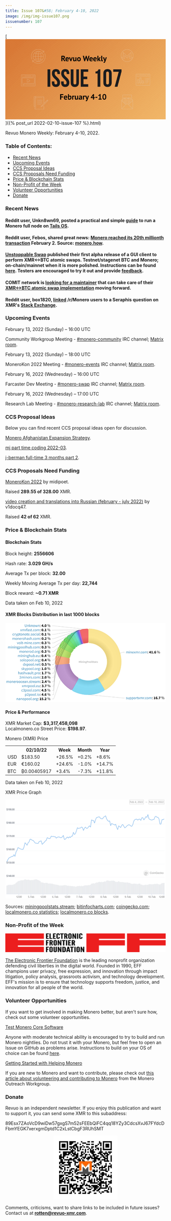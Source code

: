 ```yaml
---
title: Issue 107&#58; February 4-10, 2022
image: /img/img-issue107.png
issuenumber: 107
---
```

[<img src="/img/img-issue107.png" alt="Revuo Monero Weekly #107 Slide" class="img-lead">]({% post_url 2022-02-10-issue-107 %}.html)

<p class="text-lead">Revuo Monero Weekly: February 4-10, 2022.</p>
<!--more-->

<h3>Table of Contents:</h3>
<ul class="contents">
    <li><a href="#news">Recent News</a></li>
    <li><a href="#events">Upcoming Events</a></li>
    <li><a href="#ideas">CCS Proposal Ideas</a></li>
    <li><a href="#proposals">CCS Proposals Need Funding</a></li>
    <li><a href="#stats">Price & Blockchain Stats</a></li>
    <li><a href="#merchant">Non-Profit of the Week</a></li>
    <li><a href="#volunteer">Volunteer Opportunities</a></li>
    <li><a href="#donate">Donate</a></li>
</ul>

<h3 id="news">Recent News</h3>

<div class="newsbyte">
    <h4>Reddit user, Unkn8wn69, posted a practical and simple <a href="https://teddit.adminforge.de/r/Monero/comments/sljq4z/how_to_run_a_monero_full_node_on_tails_guide/" target="_blank">guide</a> to run a Monero full node on <a href="https://tails.boum.org/" target="_blank">Tails OS</a>.</h4>
</div>

<div class="newsbyte">
    <h4>Reddit user, Febos, shared great news: <a href="https://teddit.adminforge.de/r/Monero/comments/sltnyx/happy_20th_millionth_transaction_monero/" target="_blank">Monero reached its 20th millionth transaction</a> February 2. Source: <a href="https://www.monero.how/" target="_blank">monero.how</a>.</h4>
</div>

<div class="newsbyte">
    <h4><a href="https://ccs.getmonero.org/proposals/binarybaron-unstoppableswap.html" target="_blank">Unstoppable Swap</a> published their first alpha release of a GUI client to perform XMR<->BTC atomic swaps. Testnet/stagenet BTC and Monero; on-chain/mainnet when it is more polished. Instructions can be found <a href="https://github.com/UnstoppableSwap/unstoppableswap-gui/blob/main/docs/SWAP_TESTNET.md" target="_blank">here</a>. Testers are encouraged to try it out and provide <a href="https://unstoppableswap.aidaform.com/feedback" target="_blank">feedback</a>.</h4>
</div>

<div class="newsbyte">
    <h4>COMIT network is <a href="https://comit.network/blog/2022/02/07/xmr-btc-looking-for-maintainer/" target="_blank">looking for a maintainer</a> that can take care of their <a href="https://github.com/comit-network/xmr-btc-swap/" target="_blank">XMR<->BTC atomic swap implementation</a> moving forward.</h4>
</div>

<div class="newsbyte">
    <h4>Reddit user, box1820, <a href="https://teddit.adminforge.de/r/Monero/comments/smtc0w/pros_and_cons_of_moneros_potential_seraphis/" target="_blank">linked</a> /r/Monero users to a Seraphis question on XMR's <a href="https://monero.stackexchange.com/questions/13494/pros-and-cons-of-moneros-potential-seraphis-protocol-upgrade" target="_blank">Stack Exchange</a>.</h4>
</div>

<h3 id="events">Upcoming Events</h3>

<div class="event">
    <p class="date" markdown="1">February 13, 2022 (Sunday) – 16:00 UTC</p>
    <p markdown="1">Community Workgroup Meeting - <a href="irc://irc.libera.chat/#monero-community" target="_blank">#monero-community</a> IRC channel; <a href="https://matrix.to/#/#monero-community:monero.social" target="_blank">Matrix room</a>.</p>
</div>

<div class="event">
    <p class="date" markdown="1">February 13, 2022 (Sunday) – 18:00 UTC</p>
    <p markdown="1">MoneroKon 2022 Meeting - <a href="irc://irc.libera.chat/#monero-events" target="_blank">#monero-events</a> IRC channel; <a href="https://matrix.to/#/#monero-events:monero.social" target="_blank">Matrix room</a>.</p>
</div>

<div class="event">
    <p class="date" markdown="1">February 16, 2022 (Wednesday) – 16:00 UTC</p>
    <p markdown="1">Farcaster Dev Meeting - <a href="irc://irc.libera.chat/#monero-swap" target="_blank">#monero-swap</a> IRC channel; <a href="https://matrix.to/#/#monero-swap:monero.social" target="_blank">Matrix room</a>.</p>
</div>

<div class="event">
    <p class="date" markdown="1">February 16, 2022 (Wednesday) – 17:00 UTC</p>
    <p markdown="1">Research Lab Meeting - <a href="irc://irc.libera.chat/#monero-research-lab" target="_blank">#monero-research-lab</a> IRC channel; <a href="https://matrix.to/#/#monero-research-lab:monero.social" target="_blank">Matrix room</a>.</p>
</div>

<h3 id="ideas">CCS Proposal Ideas</h3>

<p>Below you can find recent CCS proposal ideas open for discussion.</p>

<div class="proposal">
<p><a href="https://repo.getmonero.org/monero-project/ccs-proposals/-/merge_requests/282" target="_blank">Monero Afghanistan Expansion Strategy</a>.</p>
</div>

<div class="proposal">
<p><a href="https://repo.getmonero.org/monero-project/ccs-proposals/-/merge_requests/283" target="_blank">mj part time coding 2022-03</a>.</p>
</div>

<div class="proposal">
<p><a href="https://repo.getmonero.org/monero-project/ccs-proposals/-/merge_requests/285" target="_blank">j-berman full-time 3 months part 2</a>.</p>
</div>

<h3 id="proposals">CCS Proposals Need Funding</h3>

<div class="proposal">
    <p><a href="https://ccs.getmonero.org/proposals/MoneroKon-2022-CCS.html" target="_blank">MoneroKon 2022</a> by midipoet.</p>
    <p>Raised <b>289.55 of 328.00</b> XMR.</p>
</div>

<div class="proposal">
    <p><a href="https://ccs.getmonero.org/proposals/v1docq47-video-creation-and-translations-into-russian-(february-july-2022).html" target="_blank">video creation and translations into Russian (february - july 2022)</a> by v1docq47.</p>
    <p>Raised <b>42 of 62</b> XMR.</p>
</div>

<h3 id="stats">Price & Blockchain Stats</h3>

<h4 class="stat">Blockchain Stats</h4>

<div class="bcstats">
    <p>Block height: <b>2556606</b></p>
    <p>Hash rate: <b>3.029 GH/s</b></p>
    <p>Average Tx per block: <b>32.00</b></p>
    <p>Weekly Moving Average Tx per day: <b>22,744</b></p>
    <p>Block reward: <b>~0.71 XMR</b></p>
</div>
<p class="note">Data taken on Feb 10, 2022</p>

<h4 class="stat">XMR Blocks Distribution in last 1000 blocks</h4>
<p><img src="/img/hashrate-pool-distribution-0210.png" alt="Hashrate Pool Distribution Pie Chart"/></p>

<h4 class="stat" id="price-stat">Price & Performance</h4>

<div class="price-intro">XMR Market Cap: <b>$3,317,458,098</b><br/>Localmonero.co Street Price: <b>$198.97</b>.</div>

<p class="table-title">Monero (XMR) Price</p>
<table class="price-table">
  <tr class="row1">
    <th></th>
    <th>02/10/22</th>
    <th>Week</th>
    <th>Month</th>
    <th>Year</th>
  </tr>
  <tr>
    <td data-th="XMR to">USD</td>
    <td data-th="02/10/22">$183.50</td>
    <td data-th="Week" class="green">+26.5%</td>
    <td data-th="Month" class="green">+0.2%</td>
    <td data-th="Year" class="green">+8.6%</td>
  </tr>
  <tr class="row3">
    <td data-th="XMR to">EUR</td>
    <td data-th="02/10/22">€160.02</td>
    <td data-th="Week" class="green">+24.6%</td>
    <td data-th="Month" class="red">-1.0%</td>
    <td data-th="Year" class="green">+14.7%</td>
  </tr>
  <tr>
    <td data-th="XMR to">BTC</td>
    <td data-th="02/10/22">₿0.00405917</td>
    <td data-th="Week" class="green">+3.4%</td>
    <td data-th="Month" class="red">-7.3%</td>
    <td data-th="Year" class="green">+11.8%</td>
  </tr>
</table>
<p class="note">Data taken on Feb 10, 2022</p>

<p class="table-title">XMR Price Graph</p>

![XMR Price Graph 02/04/22-02/10/22](/img/weekly-chart-0210.png "XMR Price Graph 02/04/22-02/10/22") 

Sources: <a href="https://miningpoolstats.stream/monero" target="_blank">miningpoolstats.stream</a>; <a href="https://bitinfocharts.com/monero/" target="_blank">bitinfocharts.com</a>; <a href="https://www.coingecko.com/en/coins/monero" target="_blank">coingecko.com</a>; <a href="https://localmonero.co/statistics" target="_blank">localmonero.co statistics</a>; <a href="https://localmonero.co/blocks" target="_blank">localmonero.co blocks</a>.

<h3 id="merchant">Non-Profit of the Week</h3>

<a href="https://www.eff.org/" target="_blank"><img src="/img/eff-logo.png" alt="Electronic Frontier Foundation Logo" class="merchant-img" id="eff"></a>

<a href="https://www.eff.org/about" target="_blank">The Electronic Frontier Foundation</a> is the leading nonprofit organization defending civil liberties in the digital world. Founded in 1990, EFF champions user privacy, free expression, and innovation through impact litigation, policy analysis, grassroots activism, and technology development. EFF's mission is to ensure that technology supports freedom, justice, and innovation for all people of the world.

<h3 id="volunteer">Volunteer Opportunities</h3>

<p>If you want to get involved in making Monero better, but aren't sure how, check out some volunteer opportunities.</p>

<div class="newsbyte">
    <p class="date"><a href="https://github.com/monero-project/monero" target="_blank">Test Monero Core Software</a></p>
    <p>Anyone with moderate technical ability is encouraged to try to build and run Monero nightlies. Do not trust it with your Monero, but feel free to open an Issue on GitHub as problems arise. Instructions to build on your OS of choice can be found <a href="https://github.com/monero-project/monero#compiling-monero-from-source" target="_blank">here</a>. </p>
</div>

<div class="newsbyte">
    <p class="date"><a href="https://github.com/monero-project/monero" target="_blank">Getting Started with Helping Monero</a></p>
    <p>If you are new to Monero and want to contribute, please check out <a href="https://www.monerooutreach.org/stories/getting-started-helping-monero.php" target="_blank">this article about volunteering and contributing to Monero</a> from the Monero Outreach Workgroup. </p>
</div>

<h3 id="donate">Donate</h3>

<p markdown="1">Revuo is an independent newsletter. If you enjoy this publication and want to support it, you can send some XMR to this subaddress:</p>

<p class="address" markdown="1">89Esx7ZAoVcD9wiDw57gxgS7m52sFEEbQiFC4qq18YZy3CdcsXvJ67FYdcDFbmYEGK7xerxgmDptd1C2xLstCbgF3RUhSMT</p>

<p><center><a href="monero:89Esx7ZAoVcD9wiDw57gxgS7m52sFEEbQiFC4qq18YZy3CdcsXvJ67FYdcDFbmYEGK7xerxgmDptd1C2xLstCbgF3RUhSMT" class="qr"><img src="/img/donate-monero.jpg" style="max-width: 200px;"/></a></center></p>

Comments, criticisms, want to share links to be included in future issues? Contact us at **rotten@revuo-xmr.com**.